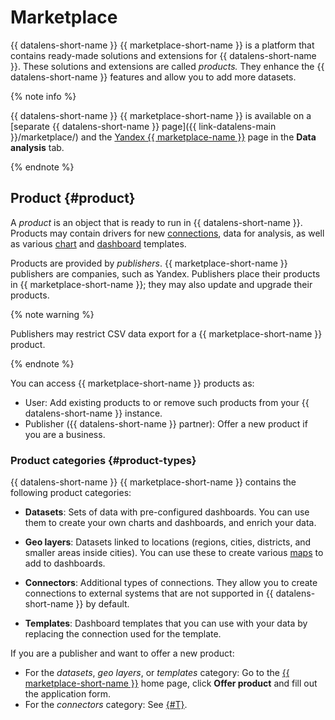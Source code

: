 # Marketplace

{{ datalens-short-name }} {{ marketplace-short-name }} is a platform that contains ready-made solutions and extensions for {{ datalens-short-name }}. These solutions and extensions are called _products._ They enhance the {{ datalens-short-name }} features and allow you to add more datasets.

{% note info %}

{{ datalens-short-name }} {{ marketplace-short-name }} is available on a [separate {{ datalens-short-name }} page]({{ link-datalens-main }}/marketplace/) and the [Yandex {{ marketplace-name }}](/marketplace?tab=datalens) page in the **Data analysis** tab.

{% endnote %}

## Product {#product}

A _product_ is an object that is ready to run in {{ datalens-short-name }}. Products may contain drivers for new [connections](connection.md), data for analysis, as well as various [chart](chart/index.md) and [dashboard](dashboard.md) templates.

Products are provided by _publishers_. {{ marketplace-short-name }} publishers are companies, such as Yandex. Publishers place their products in {{ marketplace-short-name }}; they may also update and upgrade their products.

{% note warning %}

Publishers may restrict CSV data export for a {{ marketplace-short-name }} product.

{% endnote %}

You can access {{ marketplace-short-name }} products as:

* User: Add existing products to or remove such products from your {{ datalens-short-name }} instance.
* Publisher ({{ datalens-short-name }} partner): Offer a new product if you are a business.

### Product categories {#product-types}

{{ datalens-short-name }} {{ marketplace-short-name }} contains the following product categories:

* **Datasets**: Sets of data with pre-configured dashboards. You can use them to create your own charts and dashboards, and enrich your data.

* **Geo layers**: Datasets linked to locations (regions, cities, districts, and smaller areas inside cities). You can use these to create various [maps](../visualization-ref/map-chart.md) to add to dashboards.

* **Connectors**: Additional types of connections. They allow you to create connections to external systems that are not supported in {{ datalens-short-name }} by default.

* **Templates**: Dashboard templates that you can use with your data by replacing the connection used for the template.

If you are a publisher and want to offer a new product:
* For the _datasets_, _geo layers_, or _templates_ category: Go to the [{{ marketplace-short-name }}](/marketplace?tab=datalens) home page, click **Offer product** and fill out the application form.
* For the _connectors_ category: See [{#T}](../operations/marketplace/create-connector-for-partners.md).

